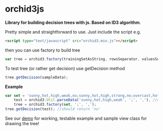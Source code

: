 orchid3js
=========

**Library for building decision trees with js. Based on ID3 algorithm**.


Pretty simple and straightforward to use. Just include the script e.g.
```html
<script type="text/javascript" src="orchid3.min.js"></script>
```
then you can use factory to build tree
```javascript
var tree = orchid3.factory(trainingSetAsString, rowsSeparator, valuesSeparator);
```
To test tree (or rather get decision) use getDecision method
```javascript
tree.getDecision(sampleData);
```

**Example**
```javascript
var set = 'sunny,hot,high,weak,no;sunny,hot,high,strong,no;overcast,hot,high,weak,yes;',
    test = orchid3.Util.parseData('sunny,hot,high,weak', ';', ','), //or test can already be an array like [['sunny', 'hot', 'high', 'weak']]
    tree = orchid3.factory(set, ';', ',');
tree.getDecision(test); //should return 'no'
```

See our [demo](http://krzton.com/orchid3.html) for working, testable example and sample view class for drawing the tree!